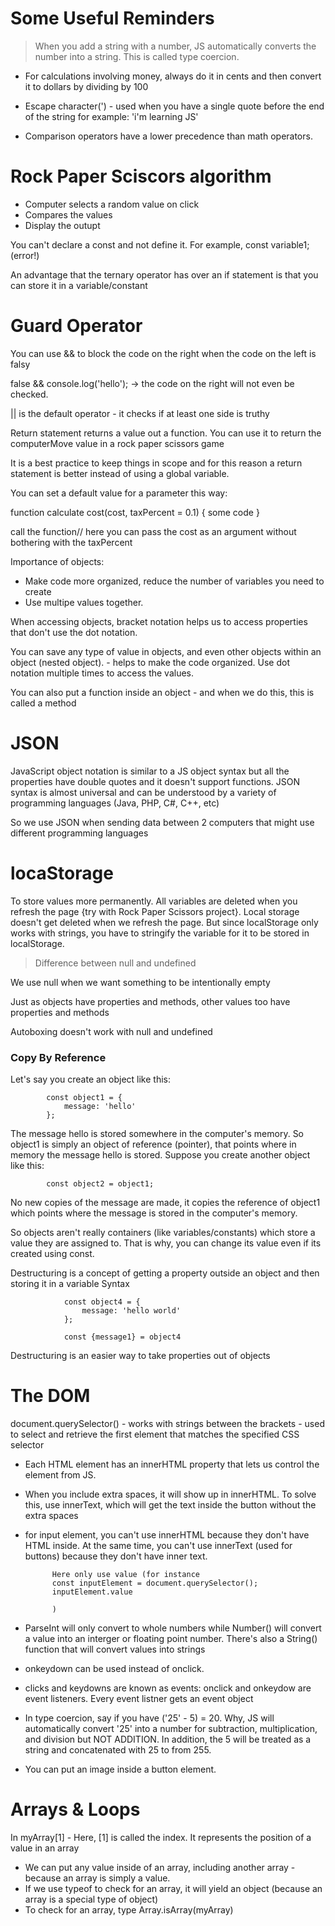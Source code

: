 # Some Useful Reminders

> When you add a string with a number, JS automatically converts the number into a string. This is called type coercion. 
- For calculations involving money, always do it in cents and then convert it to dollars by dividing by 100

- Escape character(\') -  used when you have a single quote before the end of the string for example: 
'i\'m learning JS' 

- Comparison operators have a lower precedence than math operators. 

# Rock Paper Sciscors algorithm 

- Computer selects a random value on click
- Compares the values
- Display the outupt 

You can't declare a const and not define it. For example, const variable1; (error!)

An advantage that the ternary operator has over an if statement is that you can store it in a variable/constant

# Guard Operator
You can use && to block the code on the right when the code on the left is falsy

false && console.log('hello'); -> the code on the right will not even be checked. 

|| is the default operator - it checks if at least one side is truthy

Return statement returns a value out a function. You can use it to return the computerMove value in a rock paper scissors game

It is a best practice to keep things in scope and for this reason a return statement is better instead of using a global variable. 

You can set a default value for a parameter this way: 

function calculate cost(cost, taxPercent = 0.1) {
    some code
}

call the function// here you can pass the cost as an argument without bothering with the taxPercent

Importance of objects:
- Make code more organized, reduce the number of variables you need to create
- Use multipe values together. 

When accessing objects, bracket notation helps us to access properties that don't use the dot notation. 

You can save any type of value in objects, and even other objects within an object (nested object). - helps to make the code organized. Use dot notation multiple times to access the values. 

You can also put a function inside an object - and when we do this, this is called a method

# JSON
JavaScript object notation is similar to a JS object syntax but all the properties have double quotes and it doesn't support functions. JSON syntax is almost universal and can be understood by a variety of programming languages (Java, PHP, C#, C++, etc)

So we use JSON when sending data between 2 computers that might use different programming languages

# locaStorage
To store values more permanently. All variables are deleted when you refresh the page {try with Rock Paper Scissors project}. Local storage doesn't get deleted when we refresh the page. But since localStorage only works with strings, you have to stringify the variable for it to be stored in localStorage. 

> Difference between null and undefined

We use null when we want something to be intentionally empty

Just as objects have properties and methods, other values too have properties and methods

Autoboxing doesn't work with null and undefined

<h3>Copy By Reference</h3>
Let's say you create an object like this:

            const object1 = {
                message: 'hello'
            };
The message hello is stored somewhere in the computer's memory. So object1 is simply an object of reference (pointer), that points where in memory the message hello is stored. Suppose you create another object like this:

            const object2 = object1;
No new copies of the message are made, it copies the reference of object1 which points where the message is stored in the computer's memory. 

So objects aren't really containers (like variables/constants) which store a value they are assigned to. That is why, you can change its value even if its created using const. 

Destructuring is a concept of getting a property outside an object and then storing it in a variable
Syntax 

                const object4 = {
                    message: 'hello world'
                };

                const {message1} = object4

Destructuring is an easier way to take properties out of objects 

# The DOM
document.querySelector() - works with strings between the brackets - used to select and retrieve the first element that matches the specified CSS selector

- Each HTML element has an innerHTML property that lets us control the element from JS. 
- When you include extra spaces, it will show up in innerHTML. To solve this, use innerText, which will get the text inside the button without the extra spaces

- for input element, you can't use innerHTML because they don't have HTML inside. At the same time, you can't use innerText (used for buttons) because they don't have inner text. 

            Here only use value (for instance 
            const inputElement = document.querySelector();
            inputElement.value
            
            )

- ParseInt will only convert to whole numbers while Number() will convert a value into an interger or floating point number. There's also a String() function that will convert values into strings

- onkeydown can be used instead of onclick. 
- clicks and keydowns are known as events: onclick and onkeydow are event listeners. Every event listner gets an event object

- In type coercion, say if you have ('25' - 5) = 20. Why, JS will automatically convert '25' into a number for subtraction, multiplication, and division but NOT ADDITION. In addition, the 5 will be treated as a string and concatenated with 25 to from 255. 

- You can put an image inside a button element. 

# Arrays & Loops
In myArray[1] - Here, [1] is called the index. It represents the position of a value in an array
- We can put any value inside of an array, including another array - because an array is simply a value. 
- If we use typeof to check for an array, it will yield an object (because an array is a special type of object) 
- To check for an array, type Array.isArray(myArray)

